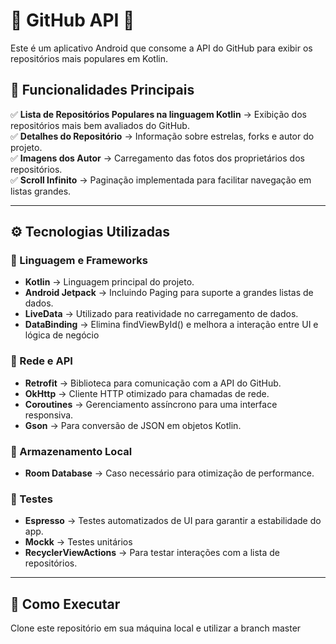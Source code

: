 # 📌 GitHub API  🚀  
Este é um aplicativo Android que consome a API do GitHub para exibir os repositórios mais populares em Kotlin.


## 📌 Funcionalidades Principais  
✅ **Lista de Repositórios Populares na linguagem Kotlin** → Exibição dos repositórios mais bem avaliados do GitHub.  
✅ **Detalhes do Repositório** → Informação sobre estrelas, forks e autor do projeto.  
✅ **Imagens dos Autor** → Carregamento das fotos dos proprietários dos repositórios.  
✅ **Scroll Infinito** → Paginação implementada para facilitar navegação em listas grandes.  
  

---

## ⚙️ Tecnologias Utilizadas  
### 📌 Linguagem e Frameworks  
- **Kotlin** → Linguagem principal do projeto.  
- **Android Jetpack** → Incluindo Paging para suporte a grandes listas de dados.  
- **LiveData** → Utilizado para reatividade no carregamento de dados.
- **DataBinding**  → Elimina findViewById() e melhora a interação entre UI e lógica de negócio
  
### 📌 Rede e API  
- **Retrofit** → Biblioteca para comunicação com a API do GitHub.  
- **OkHttp** → Cliente HTTP otimizado para chamadas de rede.  
- **Coroutines** → Gerenciamento assíncrono para uma interface responsiva.  
- **Gson** → Para conversão de JSON em objetos Kotlin.  

### 📌 Armazenamento Local  
- **Room Database** → Caso necessário para otimização de performance.   

### 📌 Testes  
- **Espresso** → Testes automatizados de UI para garantir a estabilidade do app.
- **Mockk** → Testes unitários
- **RecyclerViewActions** → Para testar interações com a lista de repositórios.  

---

## 📜 Como Executar  
 Clone este repositório em sua máquina local e utilizar a branch master
